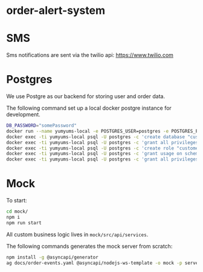 # order-alert-system

# SMS
Sms notifications are sent via the twilio api: https://www.twilio.com

# Postgres
We use Postgre as our backend for storing user and order data.

The following command set up a local docker postgre instance for development.
``` bash
DB_PASSWORD="somePassword"
docker run --name yumyums-local -e POSTGRES_USER=postgres -e POSTGRES_PASSWORD=${DB_PASSWORD}  -p 5432:5432 -d postgres
docker exec -ti yumyums-local psql -U postgres -c 'create database "customer_orders";'
docker exec -ti yumyums-local psql -U postgres -c 'grant all privileges ON DATABASE "customer_orders" TO postgres;'
docker exec -ti yumyums-local psql -U postgres -c 'create role "customer-orders";'
docker exec -ti yumyums-local psql -U postgres -c 'grant usage on schema public to "customer-orders";'
docker exec -ti yumyums-local psql -U postgres -c 'grant all privileges ON DATABASE "customer_orders" TO "customer-orders";'
```

# Mock
To start:
``` bash
cd mock/
npm i
npm run start
```

All custom business logic lives in `mock/src/api/services`.

The following commands generates the mock server from scratch:
``` bash
npm install -g @asyncapi/generator
ag docs/order-events.yaml @asyncapi/nodejs-ws-template -o mock -p server=dev
```